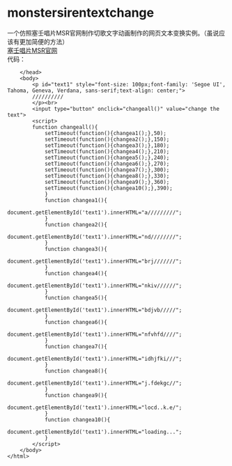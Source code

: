 # monstersirentextchange
一个仿照塞壬唱片MSR官网制作切歌文字动画制作的网页文本变换实例。（虽说应该有更加简便的方法）<br>
<a href="https://monster-siren.hypergryph.com/about">塞壬唱片MSR官网</a><br>
代码：<br>
    <!DOCTYPE html>
    <html>
        <head>
            <meta charset="gbk">
            <title>text change test</title>
    
        </head>
        <body>
            <p id="text1" style="font-size: 100px;font-family: 'Segoe UI', Tahoma, Geneva, Verdana, sans-serif;text-align: center;">
            //////////
            </p><br>
            <input type="button" onclick="changeall()" value="change the text">
            <script>
            function changeall(){
                setTimeout(function(){changea1();},50);
                setTimeout(function(){changea2();},150);
                setTimeout(function(){changea3();},180);
                setTimeout(function(){changea4();},210);
                setTimeout(function(){changea5();},240);
                setTimeout(function(){changea6();},270);
                setTimeout(function(){changea7();},300);
                setTimeout(function(){changea8();},330);
                setTimeout(function(){changea9();},360);
                setTimeout(function(){changea10();},390);
                }
                function changea1(){
                    document.getElementById('text1').innerHTML="a/////////";
                }
                function changea2(){
                    document.getElementById('text1').innerHTML="nd////////";
                }
                function changea3(){
                    document.getElementById('text1').innerHTML="brj///////";
                }
                function changea4(){
                    document.getElementById('text1').innerHTML="nkiv//////";
                }
                function changea5(){
                    document.getElementById('text1').innerHTML="bdjvb/////";
                }
                function changea6(){
                    document.getElementById('text1').innerHTML="nfvhfd////";
                }
                function changea7(){
                    document.getElementById('text1').innerHTML="idhjfki///";
                }
                function changea8(){
                    document.getElementById('text1').innerHTML="j.fdekgc//";
                }
                function changea9(){
                    document.getElementById('text1').innerHTML="locd..k.e/";
                }
                function changea10(){
                    document.getElementById('text1').innerHTML="loading...";
                }
            </script>
        </body>
    </html>
